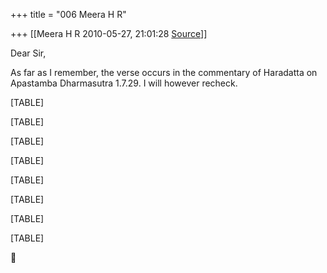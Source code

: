 +++
title = "006 Meera H R"

+++
[[Meera H R	2010-05-27, 21:01:28 [Source](https://groups.google.com/g/bvparishat/c/Repa7LdHJp4)]]



Dear Sir,



As far as I remember, the verse occurs in the commentary of Haradatta on Apastamba Dharmasutra 1.7.29. I will however recheck.

  


[TABLE]

[TABLE]

[TABLE]

[TABLE]

[TABLE]

[TABLE]

[TABLE]

[TABLE]




